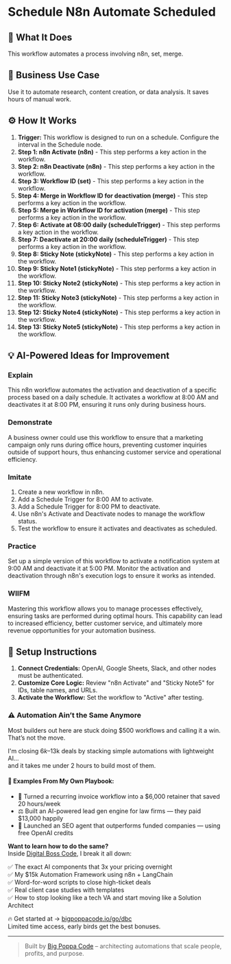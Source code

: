 # Schedule N8n Automate Scheduled

## 🚀 What It Does
This workflow automates a process involving n8n, set, merge.

## 💼 Business Use Case
Use it to automate research, content creation, or data analysis. It saves hours of manual work.

## ⚙️ How It Works
1.  **Trigger:** This workflow is designed to run on a schedule. Configure the interval in the Schedule node.
2. **Step 1: n8n Activate (n8n)** - This step performs a key action in the workflow.
3. **Step 2: n8n Deactivate (n8n)** - This step performs a key action in the workflow.
4. **Step 3: Workflow ID (set)** - This step performs a key action in the workflow.
5. **Step 4: Merge in Workflow ID for deactivation (merge)** - This step performs a key action in the workflow.
6. **Step 5: Merge in Workflow ID for activation (merge)** - This step performs a key action in the workflow.
7. **Step 6: Activate at 08:00 daily (scheduleTrigger)** - This step performs a key action in the workflow.
8. **Step 7: Deactivate at 20:00 daily (scheduleTrigger)** - This step performs a key action in the workflow.
9. **Step 8: Sticky Note (stickyNote)** - This step performs a key action in the workflow.
10. **Step 9: Sticky Note1 (stickyNote)** - This step performs a key action in the workflow.
11. **Step 10: Sticky Note2 (stickyNote)** - This step performs a key action in the workflow.
12. **Step 11: Sticky Note3 (stickyNote)** - This step performs a key action in the workflow.
13. **Step 12: Sticky Note4 (stickyNote)** - This step performs a key action in the workflow.
14. **Step 13: Sticky Note5 (stickyNote)** - This step performs a key action in the workflow.

## 💡 AI-Powered Ideas for Improvement
### Explain
This n8n workflow automates the activation and deactivation of a specific process based on a daily schedule. It activates a workflow at 8:00 AM and deactivates it at 8:00 PM, ensuring it runs only during business hours.

### Demonstrate
A business owner could use this workflow to ensure that a marketing campaign only runs during office hours, preventing customer inquiries outside of support hours, thus enhancing customer service and operational efficiency.

### Imitate
1. Create a new workflow in n8n.
2. Add a Schedule Trigger for 8:00 AM to activate.
3. Add a Schedule Trigger for 8:00 PM to deactivate.
4. Use n8n's Activate and Deactivate nodes to manage the workflow status.
5. Test the workflow to ensure it activates and deactivates as scheduled.

### Practice
Set up a simple version of this workflow to activate a notification system at 9:00 AM and deactivate it at 5:00 PM. Monitor the activation and deactivation through n8n's execution logs to ensure it works as intended.

### WIIFM
Mastering this workflow allows you to manage processes effectively, ensuring tasks are performed during optimal hours. This capability can lead to increased efficiency, better customer service, and ultimately more revenue opportunities for your automation business.

## 🔧 Setup Instructions
1. **Connect Credentials:** OpenAI, Google Sheets, Slack, and other nodes must be authenticated.
2. **Customize Core Logic:** Review "n8n Activate" and "Sticky Note5" for IDs, table names, and URLs.
3. **Activate the Workflow:** Set the workflow to "Active" after testing.

### ⚠️ Automation Ain’t the Same Anymore

Most builders out here are stuck doing $500 workflows and calling it a win.  
That’s not the move.  

I'm closing $6k–$13k deals by stacking simple automations with lightweight AI...  
and it takes me under 2 hours to build most of them.

#### 🧠 Examples From My Own Playbook:
- 🔁 Turned a recurring invoice workflow into a $6,000 retainer that saved 20 hours/week  
- ⚖️ Built an AI-powered lead gen engine for law firms — they paid $13,000 happily  
- 🚀 Launched an SEO agent that outperforms funded companies — using free OpenAI credits  

**Want to learn how to do the same?**  
Inside [Digital Boss Code](https://bigpoppacode.io/go/dbc), I break it all down:

✅ The exact AI components that 3x your pricing overnight  
✅ My $15k Automation Framework using n8n + LangChain  
✅ Word-for-word scripts to close high-ticket deals  
✅ Real client case studies with templates  
✅ How to stop looking like a tech VA and start moving like a Solution Architect  

🔥 Get started at → [bigpoppacode.io/go/dbc](https://bigpoppacode.io/go/dbc)  
Limited time access, early birds get the best bonuses.

---
> Built by [Big Poppa Code](https://bigpoppacode.io) – architecting automations that scale people, profits, and purpose.

